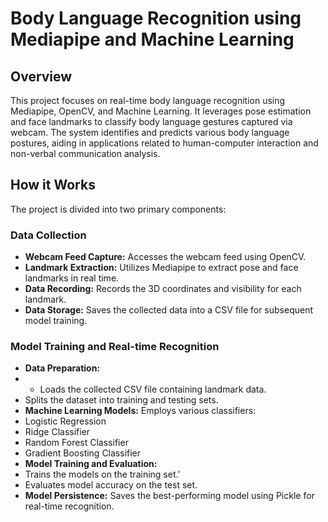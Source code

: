 # Body Language Recognition using Mediapipe and Machine Learning

## **Overview**
This project focuses on real-time body language recognition using Mediapipe, OpenCV, and Machine Learning. It leverages pose estimation and face landmarks to classify body language gestures captured via webcam. The system identifies and predicts various body language postures, aiding in applications related to human-computer interaction and non-verbal communication analysis.

## **How it Works**
The project is divided into two primary components:

### Data Collection
- **Webcam Feed Capture:**
  Accesses the webcam feed using OpenCV.
- **Landmark Extraction:**
  Utilizes Mediapipe to extract pose and face landmarks in real time.
- **Data Recording:**
  Records the 3D coordinates and visibility for each landmark.
- **Data Storage:**
  Saves the collected data into a CSV file for subsequent model training.

### Model Training and Real-time Recognition
- **Data Preparation:**
- - Loads the collected CSV file containing landmark data.
- Splits the dataset into training and testing sets.
- **Machine Learning Models:**
  Employs various classifiers:
- Logistic Regression
- Ridge Classifier
- Random Forest Classifier
- Gradient Boosting Classifier
- **Model Training and Evaluation:**
- Trains the models on the training set.'
- Evaluates model accuracy on the test set.
- **Model Persistence:**
  Saves the best-performing model using Pickle for real-time recognition.


